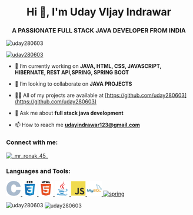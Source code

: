 
<h1 align="center">Hi 👋, I'm Uday VIjay Indrawar</h1>
<h3 align="center">A PASSIONATE FULL STACK JAVA DEVELOPER FROM INDIA</h3>

<p align="left"> <img src="https://komarev.com/ghpvc/?username=uday280603&label=Profile%20views&color=0e75b6&style=flat" alt="uday280603" /> </p>

<p align="left"> <a href="https://github.com/ryo-ma/github-profile-trophy"><img src="https://github-profile-trophy.vercel.app/?username=uday280603" alt="uday280603" /></a> </p>

- 🔭 I’m currently working on **JAVA, HTML, CSS, JAVASCRIPT, HIBERNATE, REST API,SPRING, SPRING BOOT**

- 👯 I’m looking to collaborate on **JAVA PROJECTS**

- 👨‍💻 All of my projects are available at [https://github.com/uday280603](https://github.com/uday280603)

- 💬 Ask me about **full stack java development**

- 📫 How to reach me **udayindrawar123@gmail.com**

<h3 align="left">Connect with me:</h3>
<p align="left">
<a href="https://instagram.com/_mr_ronak_45_" target="blank"><img align="center" src="https://raw.githubusercontent.com/rahuldkjain/github-profile-readme-generator/master/src/images/icons/Social/instagram.svg" alt="_mr_ronak_45_" height="30" width="40" /></a>
</p>

<h3 align="left">Languages and Tools:</h3>
<p align="left"> <a href="https://www.cprogramming.com/" target="_blank" rel="noreferrer"> <img src="https://raw.githubusercontent.com/devicons/devicon/master/icons/c/c-original.svg" alt="c" width="40" height="40"/> </a> <a href="https://www.w3schools.com/css/" target="_blank" rel="noreferrer"> <img src="https://raw.githubusercontent.com/devicons/devicon/master/icons/css3/css3-original-wordmark.svg" alt="css3" width="40" height="40"/> </a> <a href="https://www.w3.org/html/" target="_blank" rel="noreferrer"> <img src="https://raw.githubusercontent.com/devicons/devicon/master/icons/html5/html5-original-wordmark.svg" alt="html5" width="40" height="40"/> </a> <a href="https://www.java.com" target="_blank" rel="noreferrer"> <img src="https://raw.githubusercontent.com/devicons/devicon/master/icons/java/java-original.svg" alt="java" width="40" height="40"/> </a> <a href="https://developer.mozilla.org/en-US/docs/Web/JavaScript" target="_blank" rel="noreferrer"> <img src="https://raw.githubusercontent.com/devicons/devicon/master/icons/javascript/javascript-original.svg" alt="javascript" width="40" height="40"/> </a> <a href="https://www.mysql.com/" target="_blank" rel="noreferrer"> <img src="https://raw.githubusercontent.com/devicons/devicon/master/icons/mysql/mysql-original-wordmark.svg" alt="mysql" width="40" height="40"/> </a> <a href="https://spring.io/" target="_blank" rel="noreferrer"> <img src="https://www.vectorlogo.zone/logos/springio/springio-icon.svg" alt="spring" width="40" height="40"/> </a> </p>

<p><img align="left" src="https://github-readme-stats.vercel.app/api/top-langs?username=uday280603&show_icons=true&locale=en&layout=compact" alt="uday280603" /></p>

<p>&nbsp;<img align="center" src="https://github-readme-stats.vercel.app/api?username=uday280603&show_icons=true&locale=en" alt="uday280603" /></p>

